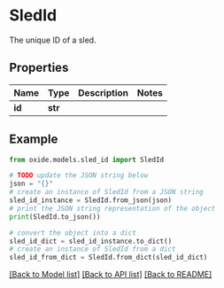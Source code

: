# SledId

The unique ID of a sled.

## Properties

Name | Type | Description | Notes
------------ | ------------- | ------------- | -------------
**id** | **str** |  | 

## Example

```python
from oxide.models.sled_id import SledId

# TODO update the JSON string below
json = "{}"
# create an instance of SledId from a JSON string
sled_id_instance = SledId.from_json(json)
# print the JSON string representation of the object
print(SledId.to_json())

# convert the object into a dict
sled_id_dict = sled_id_instance.to_dict()
# create an instance of SledId from a dict
sled_id_from_dict = SledId.from_dict(sled_id_dict)
```
[[Back to Model list]](../README.md#documentation-for-models) [[Back to API list]](../README.md#documentation-for-api-endpoints) [[Back to README]](../README.md)


